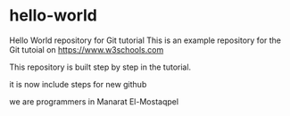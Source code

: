 # hello-world
Hello World repository for Git tutorial
This is an example repository for the Git tutoial on https://www.w3schools.com

This repository is built step by step in the tutorial.

it is now include steps for new github

we are programmers in Manarat El-Mostaqpel
